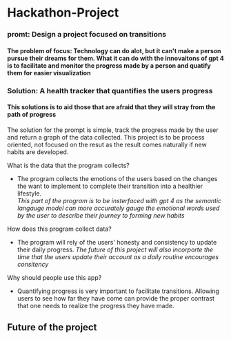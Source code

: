 # Hackathon-Project

### promt: Design a project focused on transitions
#### The problem of focus: Technology can do alot, but it can't make a person pursue their dreams for them. What it can do with the innovaitons of gpt 4 is to facilitate and monitor the progress made by a person and quatify them for easier visualization
### Solution: A health tracker that quantifies the users progress 
#### This solutions is to aid those that are afraid that they will stray from the path of progress

The solution for the prompt is simple, track the progress made by the user and return a graph of the data collected. This project is to be process oriented, not focused on the resut as the result comes naturally if new habits are developed.

What is the data that the program collects?
- The program collects the emotions of the users based on the changes the want to implement to complete their transition into a healthier lifestyle.
 <br> *This part of the program is to be insterfaced with gpt 4 as the semantic langauge model can more accurately gauge the emotional words used by the user to describe their journey to forming new habits*

How does this program collect data?
- The program will rely of the users' honesty and consistency to update their daily progress.
*The future of this project will also incorporte the time that the users update their account as a daily routine encourages consitency*

Why should people use this app?
- Quantifying progress is very important to facilitate transitions. Allowing users to see how far they have come can provide the proper contrast that one needs to realize the progress they have made.

## Future of the project
